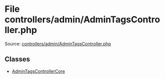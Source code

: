 File controllers/admin/AdminTagsController.php
=========

Source: [controllers/admin/AdminTagsController.php](https://github.com/PrestaShop/PrestaShop/blob/1.5.0.17/controllers/admin/AdminTagsController.php)


Classes
-------

* [AdminTagsControllerCore](class.AdminTagsControllerCore.md)

